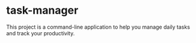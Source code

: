 # task-manager
This project is a command-line application to help you manage daily tasks and track your productivity.
